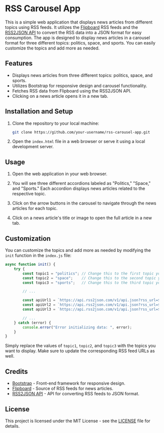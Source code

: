 # RSS Carousel App

This is a simple web application that displays news articles from different topics using RSS feeds. It utilizes the [Flipboard](https://flipboard.com) RSS feeds and the [RSS2JSON API](https://rss2json.com/) to convert the RSS data into a JSON format for easy consumption. The app is designed to display news articles in a carousel format for three different topics: politics, space, and sports. You can easily customize the topics and add more as needed.

## Features

- Displays news articles from three different topics: politics, space, and sports.
- Utilizes Bootstrap for responsive design and carousel functionality.
- Fetches RSS data from Flipboard using the RSS2JSON API.
- Clicking on a news article opens it in a new tab.

## Installation and Setup

1. Clone the repository to your local machine:

   ```bash
   git clone https://github.com/your-username/rss-carousel-app.git
   ```

2. Open the `index.html` file in a web browser or serve it using a local development server.

## Usage

1. Open the web application in your web browser.

2. You will see three different accordions labeled as "Politics," "Space," and "Sports." Each accordion displays news articles related to the respective topic.

3. Click on the arrow buttons in the carousel to navigate through the news articles for each topic.

4. Click on a news article's title or image to open the full article in a new tab.

## Customization

You can customize the topics and add more as needed by modifying the `init` function in the `index.js` file:

```javascript
async function init() {
    try {
        const topic1 = "politics"; // Change this to the first topic you want to display
        const topic2 = "space";    // Change this to the second topic you want to display
        const topic3 = "sports";   // Change this to the third topic you want to display

        // ...

        const apiUrl1 = `https://api.rss2json.com/v1/api.json?rss_url=${encodeURIComponent(rssUrl1)}`;
        const apiUrl2 = `https://api.rss2json.com/v1/api.json?rss_url=${encodeURIComponent(rssUrl2)}`;
        const apiUrl3 = `https://api.rss2json.com/v1/api.json?rss_url=${encodeURIComponent(rssUrl3)}`;

        // ...
    } catch (error) {
        console.error("Error initializing data: ", error);
    }
}
```

Simply replace the values of `topic1`, `topic2`, and `topic3` with the topics you want to display. Make sure to update the corresponding RSS feed URLs as well.

## Credits

- [Bootstrap](https://getbootstrap.com/) - Front-end framework for responsive design.
- [Flipboard](https://flipboard.com) - Source of RSS feeds for news articles.
- [RSS2JSON API](https://rss2json.com/) - API for converting RSS feeds to JSON format.

## License

This project is licensed under the MIT License - see the [LICENSE](LICENSE) file for details.
